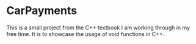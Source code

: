 # CarPayments
This is a small project from the C++ textbook I am working through in my free time. It is to showcase the usage of void functions in C++.
